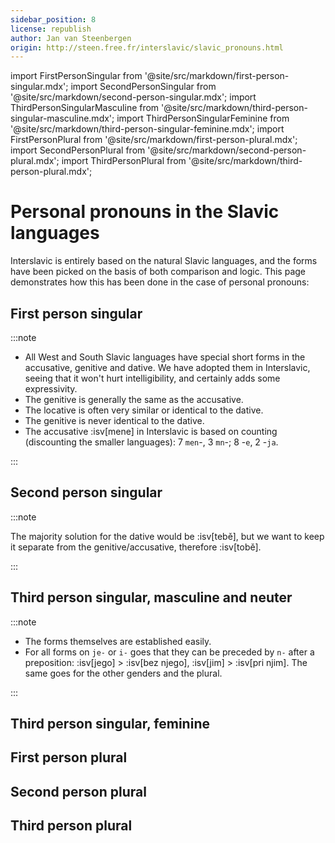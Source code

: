 ```yaml
---
sidebar_position: 8
license: republish
author: Jan van Steenbergen
origin: http://steen.free.fr/interslavic/slavic_pronouns.html
---
```


import FirstPersonSingular from '@site/src/markdown/first-person-singular.mdx';
import SecondPersonSingular from '@site/src/markdown/second-person-singular.mdx';
import ThirdPersonSingularMasculine from '@site/src/markdown/third-person-singular-masculine.mdx';
import ThirdPersonSingularFeminine from '@site/src/markdown/third-person-singular-feminine.mdx';
import FirstPersonPlural from '@site/src/markdown/first-person-plural.mdx';
import SecondPersonPlural from '@site/src/markdown/second-person-plural.mdx';
import ThirdPersonPlural from '@site/src/markdown/third-person-plural.mdx';

# Personal pronouns in the Slavic languages

Interslavic is entirely based on the natural Slavic languages, and the forms have been picked on the basis of both comparison and logic. This page demonstrates how this has been done in the case of personal pronouns:

## First person singular

<FirstPersonSingular />

:::note

- All West and South Slavic languages have special short forms in the accusative, genitive and dative. We have adopted them in Interslavic, seeing that it won't hurt intelligibility, and certainly adds some expressivity.
- The genitive is generally the same as the accusative.
- The locative is often very similar or identical to the dative.
- The genitive is never identical to the dative.
- The accusative :isv[mene] in Interslavic is based on counting (discounting the smaller languages): 7 `men`-, 3 `mn`-; 8 -`e`, 2 -`ja`.

:::

## Second person singular

<SecondPersonSingular />

:::note

The majority solution for the dative would be :isv[tebě], but we want to keep it separate from the genitive/accusative, therefore :isv[tobě].

:::

## Third person singular, masculine and neuter

<ThirdPersonSingularMasculine />

:::note

- The forms themselves are established easily.
- For all forms on `je-` or `i-` goes that they can be preceded by `n-` after a preposition: :isv[jego] > :isv[bez njego], :isv[jim] > :isv[pri njim]. The same goes for the other genders and the plural.

:::

## Third person singular, feminine

<ThirdPersonSingularFeminine />

## First person plural

<FirstPersonPlural />

## Second person plural

<SecondPersonPlural />

## Third person plural

<ThirdPersonPlural />
